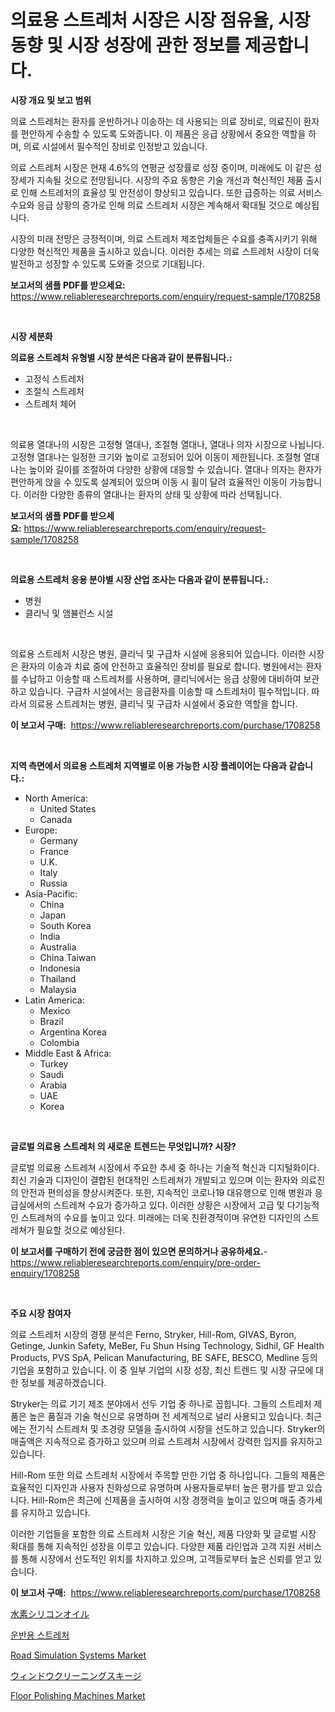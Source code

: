 <p><h1>의료용 스트레처 시장은 시장 점유율, 시장 동향 및 시장 성장에 관한 정보를 제공합니다.</h1></p><p><strong>시장 개요 및 보고 범위</strong></p>
<p><p>의료 스트레처는 환자를 운반하거나 이송하는 데 사용되는 의료 장비로, 의료진이 환자를 편안하게 수송할 수 있도록 도와줍니다. 이 제품은 응급 상황에서 중요한 역할을 하며, 의료 시설에서 필수적인 장비로 인정받고 있습니다.</p><p>의료 스트레처 시장은 현재 4.6%의 연평균 성장률로 성장 중이며, 미래에도 이 같은 성장세가 지속될 것으로 전망됩니다. 시장의 주요 동향은 기술 개선과 혁신적인 제품 출시로 인해 스트레처의 효율성 및 안전성이 향상되고 있습니다. 또한 급증하는 의료 서비스 수요와 응급 상황의 증가로 인해 의료 스트레처 시장은 계속해서 확대될 것으로 예상됩니다.</p><p>시장의 미래 전망은 긍정적이며, 의료 스트레처 제조업체들은 수요를 충족시키기 위해 다양한 혁신적인 제품을 출시하고 있습니다. 이러한 추세는 의료 스트레처 시장이 더욱 발전하고 성장할 수 있도록 도와줄 것으로 기대됩니다.</p></p>
<p><strong>보고서의 샘플 PDF를 받으세요:</strong> <a href="https://www.reliableresearchreports.com/enquiry/request-sample/1708258">https://www.reliableresearchreports.com/enquiry/request-sample/1708258</a></p>
<p>&nbsp;</p>
<p><strong>시장 세분화</strong></p>
<p><strong>의료용 스트레처 유형별 시장 분석은 다음과 같이 분류됩니다.:</strong></p>
<p><ul><li>고정식 스트레처</li><li>조절식 스트레처</li><li>스트레처 체어</li></ul></p>
<p>&nbsp;</p>
<p><p>의료용 열대나의 시장은 고정형 열대나, 조절형 열대나, 열대나 의자 시장으로 나뉩니다. 고정형 열대나는 일정한 크기와 높이로 고정되어 있어 이동이 제한됩니다. 조절형 열대나는 높이와 길이를 조절하여 다양한 상황에 대응할 수 있습니다. 열대나 의자는 환자가 편안하게 앉을 수 있도록 설계되어 있으며 이동 시 휠이 달려 효율적인 이동이 가능합니다. 이러한 다양한 종류의 열대나는 환자의 상태 및 상황에 따라 선택됩니다.</p></p>
<p><strong>보고서의 샘플 PDF를 받으세요:</strong>&nbsp;<a href="https://www.reliableresearchreports.com/enquiry/request-sample/1708258">https://www.reliableresearchreports.com/enquiry/request-sample/1708258</a></p>
<p>&nbsp;</p>
<p><strong> 의료용 스트레처 응용 분야별 시장 산업 조사는 다음과 같이 분류됩니다.:</strong></p>
<p><ul><li>병원</li><li>클리닉 및 앰뷸런스 시설</li></ul></p>
<p>&nbsp;</p>
<p><p>의료용 스트레처 시장은 병원, 클리닉 및 구급차 시설에 응용되어 있습니다. 이러한 시장은 환자의 이송과 치료 중에 안전하고 효율적인 장비를 필요로 합니다. 병원에서는 환자를 수납하고 이송할 때 스트레처를 사용하며, 클리닉에서는 응급 상황에 대비하여 보관하고 있습니다. 구급차 시설에서는 응급환자를 이송할 때 스트레처이 필수적입니다. 따라서 의료용 스트레처는 병원, 클리닉 및 구급차 시설에서 중요한 역할을 합니다.</p></p>
<p><strong>이 보고서 구매:</strong>&nbsp; <a href="https://www.reliableresearchreports.com/purchase/1708258">https://www.reliableresearchreports.com/purchase/1708258</a></p>
<p>&nbsp;</p>
<p><strong>지역 측면에서 의료용 스트레처 지역별로 이용 가능한 시장 플레이어는 다음과 같습니다.:</strong></p>
<p><ul>
    <li>
        North America:
        <ul>
            <li>United States</li>
            <li>Canada</li>
        </ul>
    </li>
    <li>
        Europe:
        <ul>
            <li>Germany</li>
            <li>France</li>
            <li>U.K.</li>
            <li>Italy</li>
            <li>Russia</li>
        </ul>
    </li>
    <li>
        Asia-Pacific:
        <ul>
            <li>China</li>
            <li>Japan</li>
            <li>South Korea</li>
            <li>India</li>
            <li>Australia</li>
            <li>China Taiwan</li>
            <li>Indonesia</li>
            <li>Thailand</li>
            <li>Malaysia</li>
        </ul>
    </li>
    <li>
        Latin America:
        <ul>
            <li>Mexico</li>
            <li>Brazil</li>
            <li>Argentina Korea</li>
            <li>Colombia</li>
        </ul>
    </li>
    <li>
        Middle East & Africa:
        <ul>
            <li>Turkey</li>
            <li>Saudi</li>
            <li>Arabia</li>
            <li>UAE</li>
            <li>Korea</li>
        </ul>
    </li>
    </ul></p>
<p>&nbsp;</p>
<p><strong>글로벌 의료용 스트레처 의 새로운 트렌드는 무엇입니까? 시장?</strong></p>
<p><p>글로벌 의료용 스트레쳐 시장에서 주요한 추세 중 하나는 기술적 혁신과 디지털화이다. 최신 기술과 디자인이 결합된 현대적인 스트레쳐가 개발되고 있으며 이는 환자와 의료진의 안전과 편의성을 향상시켜준다. 또한, 지속적인 코로나19 대유행으로 인해 병원과 응급실에서의 스트레쳐 수요가 증가하고 있다. 이러한 상황은 시장에서 고급 및 다기능적인 스트레쳐의 수요를 높이고 있다. 미래에는 더욱 친환경적이며 유연한 디자인의 스트레쳐가 필요할 것으로 예상된다.</p></p>
<p><strong>이 보고서를 구매하기 전에 궁금한 점이 있으면 문의하거나 공유하세요.</strong>- <a href="https://www.reliableresearchreports.com/enquiry/pre-order-enquiry/1708258">https://www.reliableresearchreports.com/enquiry/pre-order-enquiry/1708258</a></p>
<p>&nbsp;</p>
<p><strong>주요 시장 참여자</strong></p>
<p><p>의료 스트레처 시장의 경쟁 분석은 Ferno, Stryker, Hill-Rom, GIVAS, Byron, Getinge, Junkin Safety, MeBer, Fu Shun Hsing Technology, Sidhil, GF Health Products, PVS SpA, Pelican Manufacturing, BE SAFE, BESCO, Medline 등의 기업을 포함하고 있습니다. 이 중 일부 기업의 시장 성장, 최신 트렌드 및 시장 규모에 대한 정보를 제공하겠습니다.</p><p>Stryker는 의료 기기 제조 분야에서 선두 기업 중 하나로 꼽힙니다. 그들의 스트레처 제품은 높은 품질과 기술 혁신으로 유명하며 전 세계적으로 널리 사용되고 있습니다. 최근에는 전기식 스트레처 및 초경량 모델을 출시하여 시장을 선도하고 있습니다. Stryker의 매출액은 지속적으로 증가하고 있으며 의료 스트레처 시장에서 강력한 입지를 유지하고 있습니다.</p><p>Hill-Rom 또한 의료 스트레처 시장에서 주목할 만한 기업 중 하나입니다. 그들의 제품은 효율적인 디자인과 사용자 친화성으로 유명하며 사용자들로부터 높은 평가를 받고 있습니다. Hill-Rom은 최근에 신제품을 출시하여 시장 경쟁력을 높이고 있으며 매출 증가세를 유지하고 있습니다.</p><p>이러한 기업들을 포함한 의료 스트레처 시장은 기술 혁신, 제품 다양화 및 글로벌 시장 확대를 통해 지속적인 성장을 이루고 있습니다. 다양한 제품 라인업과 고객 지원 서비스를 통해 시장에서 선도적인 위치를 차지하고 있으며, 고객들로부터 높은 신뢰를 얻고 있습니다.</p></p>
<p><strong>이 보고서 구매:</strong>&nbsp;&nbsp;<a href="https://www.reliableresearchreports.com/purchase/1708258">https://www.reliableresearchreports.com/purchase/1708258</a></p>
<p><p><a href="https://medium.com/@verniebarton2023/%E6%B0%B4%E7%B4%A0%E3%82%B7%E3%83%AA%E3%82%B3%E3%83%BC%E3%83%B3%E6%B6%B2%E4%BD%93%E5%B8%82%E5%A0%B4%E5%88%86%E6%9E%90-%E3%81%9D%E3%81%AEcagr-%E5%B8%82%E5%A0%B4%E3%82%BB%E3%82%B0%E3%83%A1%E3%83%B3%E3%83%86%E3%83%BC%E3%82%B7%E3%83%A7%E3%83%B3%E3%81%8A%E3%82%88%E3%81%B3%E3%82%B0%E3%83%AD%E3%83%BC%E3%83%90%E3%83%AB%E7%94%A3%E6%A5%AD%E6%A6%82%E8%A6%81-720b69d2c80b">水素シリコンオイル</a></p><p><a href="https://github.com/vsoq0zknh59/Market-Research-Report-List-1/blob/main/44797794568.md">운반용 스트레처</a></p><p><a href="https://issuu.com/reportprime-2/docs/road-simulation-systems-market-size-2030.pptx">Road Simulation Systems Market</a></p><p><a href="https://github.com/lababdou/Market-Research-Report-List-3/blob/main/72920734994.md">ウィンドウクリーニングスキージ</a></p><p><a href="https://view.publitas.com/reportprime-1/floor-polishing-machines-market-furnish-information-about-market-size-market-share-market-dynamics-and-projections-spanning-from-2024-to-2031/">Floor Polishing Machines Market</a></p></p>
